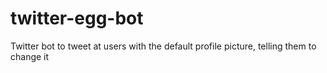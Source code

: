 # twitter-egg-bot
Twitter bot to tweet at users with the default profile picture, telling them to change it
